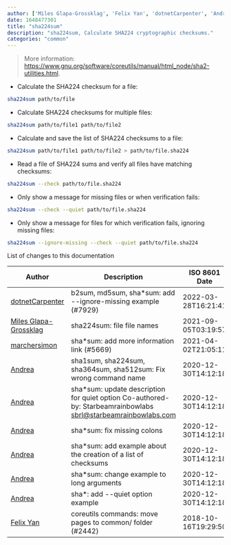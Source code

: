```yaml
---
author: ['Miles Glapa-Grossklag', 'Felix Yan', 'dotnetCarpenter', 'Andrea', 'marchersimon']
date: 1648477301
title: "sha224sum"
description: "sha224sum, Calculate SHA224 cryptographic checksums."
categories: "common"
---
```

> More information: <https://www.gnu.org/software/coreutils/manual/html_node/sha2-utilities.html>.

- Calculate the SHA224 checksum for a file:

```bash
sha224sum path/to/file
```

- Calculate SHA224 checksums for multiple files:

```bash
sha224sum path/to/file1 path/to/file2
```

- Calculate and save the list of SHA224 checksums to a file:

```bash
sha224sum path/to/file1 path/to/file2 > path/to/file.sha224
```

- Read a file of SHA224 sums and verify all files have matching checksums:

```bash
sha224sum --check path/to/file.sha224
```

- Only show a message for missing files or when verification fails:

```bash
sha224sum --check --quiet path/to/file.sha224
```

- Only show a message for files for which verification fails, ignoring missing files:

```bash
sha224sum --ignore-missing --check --quiet path/to/file.sha224
```
List of changes to this documentation


Author | Description | ISO 8601 Date | GitHub link
------|-----|-----|-----
[dotnetCarpenter](mailto:jon.ronnenberg@gmail.com) | b2sum, md5sum, sha*sum: add --ignore-missing example (#7929) | 2022-03-28T16:21:41 | [b69896935463](https://github.com/tldr-pages/tldr/commit/b69896935463e05ac23cda2d8fca6582b99cdf4a)
[Miles Glapa-Grossklag](mailto:miles@glapa-grossklag.com) | sha224sum: file file names | 2021-09-05T03:19:57 | [c92873f0b606](https://github.com/tldr-pages/tldr/commit/c92873f0b606fcfb428c66785fbdbfa6b292dc0b)
[marchersimon](mailto:50295997+marchersimon@users.noreply.github.com) | sha*sum: add more information link (#5669) | 2021-04-02T21:05:11 | [44b87621fb9f](https://github.com/tldr-pages/tldr/commit/44b87621fb9fea6dd4e2a3ea5efc3f50e899b4ab)
[Andrea](mailto:agnophi@gmail.com) | sha1sum, sha224sum, sha364sum, sha512sum: Fix wrong command name | 2020-12-30T14:12:18 | [db2961245b2e](https://github.com/tldr-pages/tldr/commit/db2961245b2e41859b784c254c16f7658c46ea0d)
[Andrea](mailto:agnophi@gmail.com) | sha*sum: update description for quiet option Co-authored-by: Starbeamrainbowlabs <sbrl@starbeamrainbowlabs.com> | 2020-12-30T14:12:18 | [87c4f47037af](https://github.com/tldr-pages/tldr/commit/87c4f47037af6faf1bf7c05d3c5b005a088d9e1d)
[Andrea](mailto:agnophi@gmail.com) | sha*sum: fix missing colons | 2020-12-30T14:12:18 | [ffd5838c4e4b](https://github.com/tldr-pages/tldr/commit/ffd5838c4e4bca97d824fa53027fda48fccb8830)
[Andrea](mailto:agnophi@gmail.com) | sha*sum: add example about the creation of a list of checksums | 2020-12-30T14:12:18 | [7076fe8a9cd4](https://github.com/tldr-pages/tldr/commit/7076fe8a9cd4c07d841e317b8c7b588d71404f89)
[Andrea](mailto:agnophi@gmail.com) | sha*sum: change example to long arguments | 2020-12-30T14:12:18 | [45d36431de9c](https://github.com/tldr-pages/tldr/commit/45d36431de9c7ab3b06d835c386cc47018f0e02f)
[Andrea](mailto:agnophi@gmail.com) | sha*: add --quiet option example | 2020-12-30T14:12:18 | [3bde35a542cb](https://github.com/tldr-pages/tldr/commit/3bde35a542cb05ef169ff2b0a3f26ad3d5003723)
[Felix Yan](mailto:felixonmars@archlinux.org) | coreutils commands: move pages to common/ folder (#2442) | 2018-10-16T19:29:50 | [72b4f22ff97b](https://github.com/tldr-pages/tldr/commit/72b4f22ff97b1890344f2af870ad3d1c89a3f0b5)

